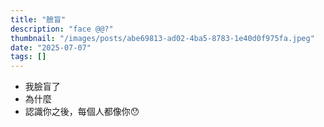 ```yaml
---
title: "臉盲"
description: "face @@?"
thumbnail: "/images/posts/abe69813-ad02-4ba5-8783-1e40d0f975fa.jpeg"
date: "2025-07-07"
tags: []
---
```

- 我臉盲了
- 為什麼
- 認識你之後，每個人都像你😯
